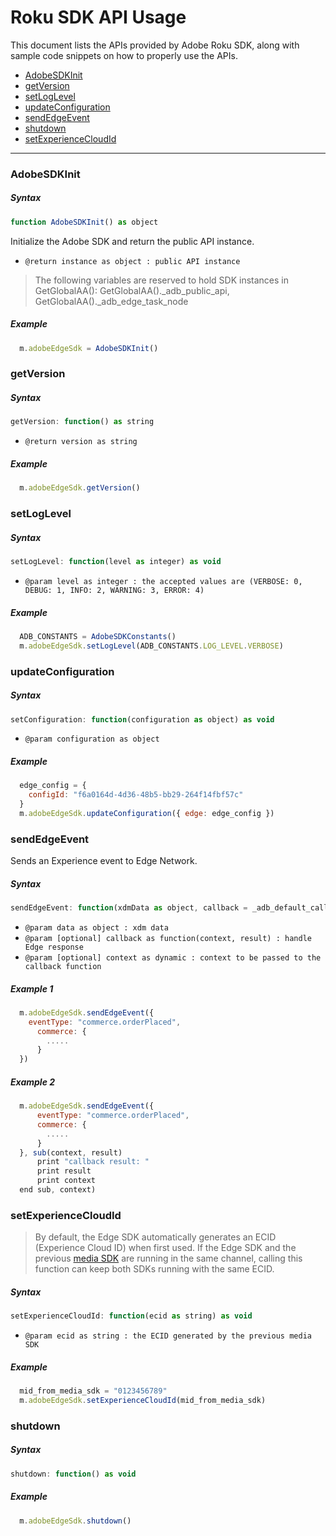 # Roku SDK API Usage

This document lists the APIs provided by Adobe Roku SDK, along with sample code snippets on how to properly use the APIs.

- [AdobeSDKInit](#AdobeSDKInit)
- [getVersion](#getVersion)
- [setLogLevel](#setLogLevel)
- [updateConfiguration](#updateConfiguration)
- [sendEdgeEvent](#sendEdgeEvent)
- [shutdown](#shutdown)
- [setExperienceCloudId](#setExperienceCloudId)

---

### AdobeSDKInit

##### Syntax

```javascript
function AdobeSDKInit() as object
```
Initialize the Adobe SDK and return the public API instance.

- `@return instance as object : public API instance`

> The following variables are reserved to hold SDK instances in GetGlobalAA(): GetGlobalAA()._adb_public_api, GetGlobalAA()._adb_edge_task_node

##### Example

```javascript
  m.adobeEdgeSdk = AdobeSDKInit()
```

### getVersion

##### Syntax

```javascript
getVersion: function() as string
```
- `@return version as string`

##### Example 

```javascript
  m.adobeEdgeSdk.getVersion()
```

### setLogLevel

##### Syntax

```javascript
setLogLevel: function(level as integer) as void
```
- `@param level as integer : the accepted values are (VERBOSE: 0, DEBUG: 1, INFO: 2, WARNING: 3, ERROR: 4)`

##### Example 

```javascript
  ADB_CONSTANTS = AdobeSDKConstants()
  m.adobeEdgeSdk.setLogLevel(ADB_CONSTANTS.LOG_LEVEL.VERBOSE)
```

### updateConfiguration

##### Syntax

```javascript
setConfiguration: function(configuration as object) as void
```
- `@param configuration as object`

##### Example 

```javascript
  edge_config = {
    configId: "f6a0164d-4d36-48b5-bb29-264f14fbf57c"
  }
  m.adobeEdgeSdk.updateConfiguration({ edge: edge_config })
```

### sendEdgeEvent

Sends an Experience event to Edge Network.

##### Syntax

```javascript
sendEdgeEvent: function(xdmData as object, callback = _adb_default_callback as function, context = invalid as dynamic) as void
```
- `@param data as object : xdm data`
- `@param [optional] callback as function(context, result) : handle Edge response`
- `@param [optional] context as dynamic : context to be passed to the callback function`

##### Example 1

```javascript
  m.adobeEdgeSdk.sendEdgeEvent({
    eventType: "commerce.orderPlaced",
      commerce: {
        .....
      }
  })
```
##### Example 2
```javascript
  m.adobeEdgeSdk.sendEdgeEvent({
      eventType: "commerce.orderPlaced",
      commerce: {
        .....
      }
  }, sub(context, result)
      print "callback result: "
      print result
      print context
  end sub, context)
```

### setExperienceCloudId

> By default, the Edge SDK automatically generates an ECID (Experience Cloud ID) when first used. If the Edge SDK and the previous [media SDK](https://experienceleague.adobe.com/docs/media-analytics/using/media-use-cases/sdk-track-scenegraph.html?lang=en#global-methods-for-mediaheartbeat) are running in the same channel, calling this function can keep both SDKs running with the same ECID.

##### Syntax

```javascript
setExperienceCloudId: function(ecid as string) as void
```

- `@param ecid as string : the ECID generated by the previous media SDK`

##### Example 

```javascript
  mid_from_media_sdk = "0123456789"
  m.adobeEdgeSdk.setExperienceCloudId(mid_from_media_sdk)
```

### shutdown 

##### Syntax

```javascript
shutdown: function() as void
```

##### Example 

```javascript
  m.adobeEdgeSdk.shutdown()
```
